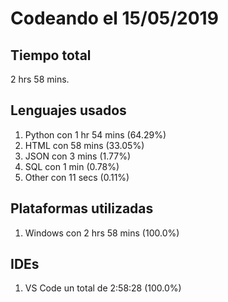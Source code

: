 # Codeando el 15/05/2019

## Tiempo total
2 hrs 58 mins.

## Lenguajes usados
1. Python con 1 hr 54 mins (64.29%)
1. HTML con 58 mins (33.05%)
1. JSON con 3 mins (1.77%)
1. SQL con 1 min (0.78%)
1. Other con 11 secs (0.11%)

## Plataformas utilizadas
1. Windows con 2 hrs 58 mins (100.0%)

## IDEs
1. VS Code un total de 2:58:28 (100.0%)
